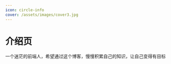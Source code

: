 ```yaml
---
icon: circle-info
cover: /assets/images/cover3.jpg
---
```


# 介绍页

一个迷茫的前端人，希望通过这个博客，慢慢积累自己的知识，让自己变得有目标
